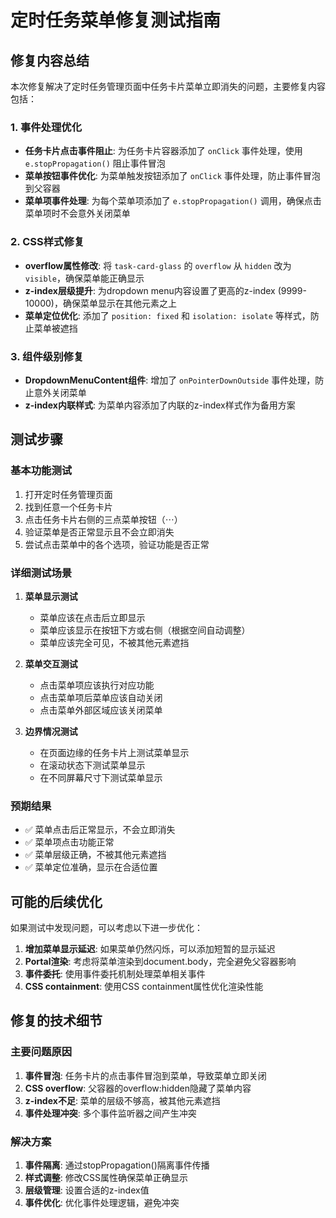 # 定时任务菜单修复测试指南

## 修复内容总结

本次修复解决了定时任务管理页面中任务卡片菜单立即消失的问题，主要修复内容包括：

### 1. 事件处理优化
- **任务卡片点击事件阻止**: 为任务卡片容器添加了 `onClick` 事件处理，使用 `e.stopPropagation()` 阻止事件冒泡
- **菜单按钮事件优化**: 为菜单触发按钮添加了 `onClick` 事件处理，防止事件冒泡到父容器
- **菜单项事件处理**: 为每个菜单项添加了 `e.stopPropagation()` 调用，确保点击菜单项时不会意外关闭菜单

### 2. CSS样式修复
- **overflow属性修改**: 将 `task-card-glass` 的 `overflow` 从 `hidden` 改为 `visible`，确保菜单能正确显示
- **z-index层级提升**: 为dropdown menu内容设置了更高的z-index (9999-10000)，确保菜单显示在其他元素之上
- **菜单定位优化**: 添加了 `position: fixed` 和 `isolation: isolate` 等样式，防止菜单被遮挡

### 3. 组件级别修复
- **DropdownMenuContent组件**: 增加了 `onPointerDownOutside` 事件处理，防止意外关闭菜单
- **z-index内联样式**: 为菜单内容添加了内联的z-index样式作为备用方案

## 测试步骤

### 基本功能测试
1. 打开定时任务管理页面
2. 找到任意一个任务卡片
3. 点击任务卡片右侧的三点菜单按钮（⋯）
4. 验证菜单是否正常显示且不会立即消失
5. 尝试点击菜单中的各个选项，验证功能是否正常

### 详细测试场景
1. **菜单显示测试**
   - 菜单应该在点击后立即显示
   - 菜单应该显示在按钮下方或右侧（根据空间自动调整）
   - 菜单应该完全可见，不被其他元素遮挡

2. **菜单交互测试**
   - 点击菜单项应该执行对应功能
   - 点击菜单项后菜单应该自动关闭
   - 点击菜单外部区域应该关闭菜单

3. **边界情况测试**
   - 在页面边缘的任务卡片上测试菜单显示
   - 在滚动状态下测试菜单显示
   - 在不同屏幕尺寸下测试菜单显示

### 预期结果
- ✅ 菜单点击后正常显示，不会立即消失
- ✅ 菜单项点击功能正常
- ✅ 菜单层级正确，不被其他元素遮挡
- ✅ 菜单定位准确，显示在合适位置

## 可能的后续优化

如果测试中发现问题，可以考虑以下进一步优化：

1. **增加菜单显示延迟**: 如果菜单仍然闪烁，可以添加短暂的显示延迟
2. **Portal渲染**: 考虑将菜单渲染到document.body，完全避免父容器影响
3. **事件委托**: 使用事件委托机制处理菜单相关事件
4. **CSS containment**: 使用CSS containment属性优化渲染性能

## 修复的技术细节

### 主要问题原因
1. **事件冒泡**: 任务卡片的点击事件冒泡到菜单，导致菜单立即关闭
2. **CSS overflow**: 父容器的overflow:hidden隐藏了菜单内容
3. **z-index不足**: 菜单的层级不够高，被其他元素遮挡
4. **事件处理冲突**: 多个事件监听器之间产生冲突

### 解决方案
1. **事件隔离**: 通过stopPropagation()隔离事件传播
2. **样式调整**: 修改CSS属性确保菜单正确显示
3. **层级管理**: 设置合适的z-index值
4. **事件优化**: 优化事件处理逻辑，避免冲突
